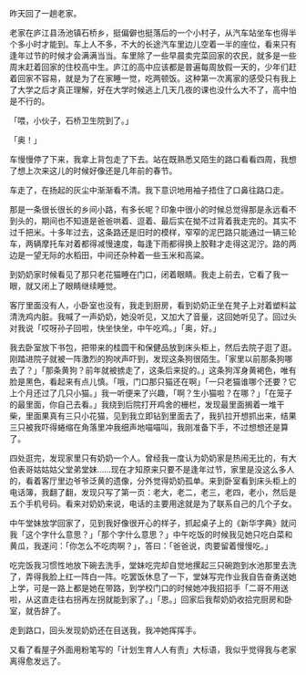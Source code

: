 昨天回了一趟老家。

老家在庐江县汤池镇石桥乡，挺偏僻也挺落后的一个小村子，从汽车站坐车也得半个多小时才能到。车上人不多，不大的长途汽车里边儿空着一半的座位，看来只有逢年过节的时候才会满满当当。车里除了一些早晨卖完菜回家的农民，就多是一些周末赶着回家的住校高中生。庐江的高中应该都是普遍每周放假一天的，少年们赶着回家不容易，就是为了在家睡一觉，吃两顿饭。这种第一次离家的感受只有我上了大学之后才真正理解，好在大学时候逃上几天几夜的课也没什么大不了，高中怕是不行的。

「喂，小伙子，石桥卫生院到了。」

「奥！」

车慢慢停了下来，我拿上背包走了下去。站在既熟悉又陌生的路口看看四周，我想了想上次来这儿的时候好像还是几年前的春节。

车走了，在扬起的灰尘中渐渐看不清。我下意识地用袖子捂住了口鼻往路口走。

那是一条很长很长的乡间小路，有多长呢？印象中很小的时候总觉得那是永远看不到头的，期间也不知道是爸爸哄着、逗着、最后实在拗不过背着我走完的。其实不过千把米。十多年过去，这条路还是旧时的模样，窄窄的泥巴路只能通过一辆三轮车，两辆摩托车对着都得减慢速度，每逢下雨都得换上胶鞋才走得这泥泞。路的两边是一望无际的水稻田，中间还杂种着一些玉米和高粱。

到奶奶家时候看见了那只老花猫睡在门口，闭着眼睛。我走上前去，它看了我一眼，就又闭上了眼睛继续睡觉。

客厅里面没有人，小卧室也没有，我走到厨房，看到奶奶正坐在凳子上对着塑料盆清洗鸡内脏。我喊了一声奶奶，她没听见，又加大了音量，这回她听见了。回过头对我说「哎呀孙子回啦，快坐快坐，中午吃鸡。」「奥，好。」

我去卧室放下书包，把带来的桂圆干和保健品放到床头柜上，然后去院子逛了逛。刚踏进院子就被一阵激烈的狗吠声吓到，发现这条狗很陌生。「家里以前那条狗哪去了？」「那条黄狗？前年就被掳走了，这条后来捉的。」这条狗浑身黄褐色，唯有脸是黑色，看起来有点儿慎。「哦，门口那只猫还在啊」「一只老猫谁哪个还要？它上个月还过了几只小猫。」我一听便来了兴趣，「啊？生小猫啦？在哪？」「在笼子的最里面，你自己去看。」我绕到后院打开鸡舍的栅栏，发现最里面搁着一堆干柴，里面果真有三只小花猫，见到我立即钻到里面去了，我扒拉开想抓出来，结果三只被我吓得蜷缩在角落里冲我细声地喵喵叫，我刚准备下手，不过想想还是算了。

四处逛完，发现家里只有奶奶一个人。曾经我一度认为奶奶家是热闹无比的，有大伯表哥姑姑姑父堂弟堂妹……现在才知原来只要不是逢年过节，家里是没这么多人的，看着客厅里边爷爷泛黄的遗像，分外觉得奶奶孤单。来到卧室看到床头柜上的电话簿，我翻了翻，发现只写了第一页：老大，老二，老三，老四，老小，然后是五个手机号码。看来对奶奶来说，电话的主要用途就是为了联系自己的几个子女。

中午堂妹放学回家了，见到我好像很开心的样子，抓起桌子上的《新华字典》就问我「这个字什么意思？」「那个字什么意思？」中午吃饭的时候我见她只吃白菜和黄瓜，我遂问：「你怎么不吃肉啊？」，答曰：「爸爸说，肉要留着慢慢吃。」

吃完饭我习惯性地放下碗去洗手，堂妹吃完却自觉地摞起三只碗跑到水池那里去洗了，弄得我脸上红一阵白一阵。吃罢饭休息了一下，堂妹写完作业我自告奋勇送她上学，可是一路上都是她在带路，到学校门口的时候她冲我招招手「二哥不用送啦，从这直走往右拐再左拐就能到家了。」「恩。」回家后我帮奶奶收拾完厨房和卧室，就告辞了。

走到路口，回头发现奶奶还在目送我，我冲她挥挥手。

又看了看屋子外面用粉笔写的「计划生育人人有责」大标语，我似乎觉得我与老家离得愈发远了。